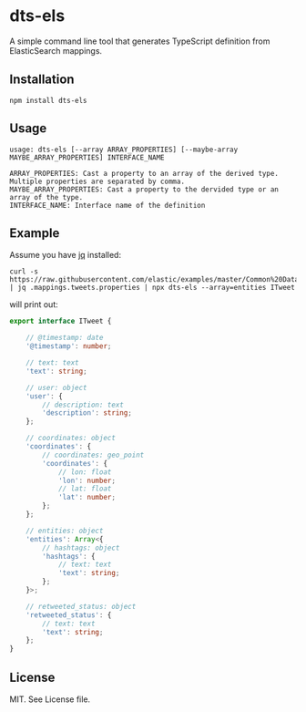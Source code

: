 # dts-els
A simple command line tool that generates TypeScript definition from ElasticSearch mappings.

## Installation

```
npm install dts-els
```

## Usage
```
usage: dts-els [--array ARRAY_PROPERTIES] [--maybe-array MAYBE_ARRAY_PROPERTIES] INTERFACE_NAME

ARRAY_PROPERTIES: Cast a property to an array of the derived type. Multiple properties are separated by comma.
MAYBE_ARRAY_PROPERTIES: Cast a property to the dervided type or an array of the type.
INTERFACE_NAME: Interface name of the definition
```

## Example
Assume you have [jq](https://stedolan.github.io/jq/) installed:
```shell
curl -s https://raw.githubusercontent.com/elastic/examples/master/Common%20Data%20Formats/twitter/twitter_template.json | jq .mappings.tweets.properties | npx dts-els --array=entities ITweet
```

will print out:
```typescript
export interface ITweet {

    // @timestamp: date
    '@timestamp': number;

    // text: text
    'text': string;

    // user: object
    'user': {
        // description: text
        'description': string;
    };

    // coordinates: object
    'coordinates': {
        // coordinates: geo_point
        'coordinates': {
            // lon: float
            'lon': number;
            // lat: float
            'lat': number;
        };
    };

    // entities: object
    'entities': Array<{
        // hashtags: object
        'hashtags': {
            // text: text
            'text': string;
        };
    }>;

    // retweeted_status: object
    'retweeted_status': {
        // text: text
        'text': string;
    };
}
```

## License
MIT. See License file.
